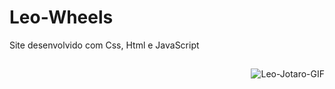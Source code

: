 # Leo-Wheels
Site desenvolvido com Css, Html e JavaScript

##



<img align="right" alt="Leo-Jotaro-GIF" src="https://cdn.discordapp.com/attachments/900862006763081818/900937123530682398/leo.wheels_thumbnail.GIF">
